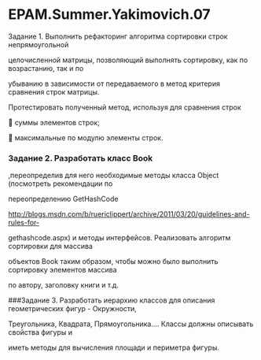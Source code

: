 # EPAM.Summer.Yakimovich.07
Задание 1. Выполнить рефакторинг алгоритма сортировки строк непрямоугольной 

целочисленной матрицы, позволяющий выполнять сортировку, как по возрастанию, так и по 

убыванию в зависимости от передаваемого в метод критерия сравнения строк матрицы. 

Протестировать полученный метод, используя для сравнения строк 

 суммы элементов строк; 

 максимальные по модулю элементы строк.

### Задание 2. Разработать класс Book
,переопределив для него необходимые методы класса Object (посмотреть рекомендации по 

переопределению GetHashCode 

http://blogs.msdn.com/b/ruericlippert/archive/2011/03/20/guidelines-and-rules-for-

gethashcode.aspx) и методы интерфейсов. Реализовать алгоритм сортировки для массива 

объектов Book таким образом, чтобы можно было выполнить сортировку элементов массива 

по автору, заголовку книги и т.д.

###Задание 3. Разработать иерархию классов для описания геометрических фигур - Окружности, 

Треугольника, Квадрата, Прямоугольника…. Классы должны описывать свойства фигуры и 

иметь методы для вычисления площади и периметра фигуры.
